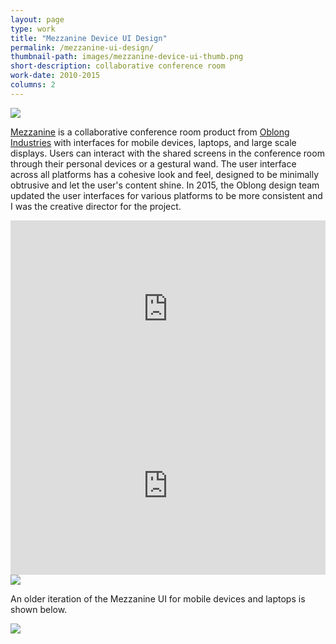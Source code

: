 ```yaml
---
layout: page
type: work
title: "Mezzanine Device UI Design"
permalink: /mezzanine-ui-design/
thumbnail-path: images/mezzanine-device-ui-thumb.png
short-description: collaborative conference room
work-date: 2010-2015
columns: 2
---
```


<div class="invisible-margin image-grid">
<div class="col-30-block grid-margin-bottom"><img src="{{ site.baseurl }}/images/mezzanine-device-ui.png">
</div>
</div>



<a href="{{ site.baseurl }}{% link _work/005-mezzanine.md %}">Mezzanine</a> is a collaborative conference room product from <a href="http://www.oblong.com">Oblong Industries</a> with interfaces for mobile devices, laptops, and large scale displays.
Users can interact with the shared screens in the conference room through their personal devices or a gestural wand.
The user interface across all platforms has a cohesive look and feel, designed to be minimally obtrusive and let the user's content shine.
In 2015, the Oblong design team updated the user interfaces for various platforms to be more consistent and I was the creative director for the project.

<div class="invisible-margin image-grid">
<div class="col-15-block grid-margin-bottom grid-margin-right video">
<style>.embed-container { position: relative; padding-bottom: 56.25%; height: 0; overflow: hidden; max-width: 100%; } .embed-container iframe, .embed-container object, .embed-container embed { position: absolute; top: 0; left: 0; width: 100%; height: 100%; }</style><div class='embed-container'>
<iframe src="https://player.vimeo.com/video/113364849?title=0&byline=0&portrait=0" width="640" height="360" frameborder="0" webkitallowfullscreen mozallowfullscreen allowfullscreen></iframe></div>
</div>
<div class="col-15-block grid-margin-bottom video">
<style>.embed-container { position: relative; padding-bottom: 56.25%; height: 0; overflow: hidden; max-width: 100%; } .embed-container iframe, .embed-container object, .embed-container embed { position: absolute; top: 0; left: 0; width: 100%; height: 100%; }</style><div class='embed-container'>
<iframe src="https://player.vimeo.com/video/113364968?title=0&byline=0&portrait=0" width="640" height="360" frameborder="0" webkitallowfullscreen mozallowfullscreen allowfullscreen></iframe></div>
</div>
</div>

<div class="invisible-margin image-grid">
<div class="col-30-block grid-margin-bottom"><img src="{{ site.baseurl }}/images/Mezzanine-Web-UI.png">
</div>
</div>

An older iteration of the Mezzanine UI for mobile devices and laptops is shown below.

<div class="invisible-margin image-grid">
<div class="col-30-block grid-margin-bottom"><img src="{{ site.baseurl }}/images/mezz-all-devices.jpg">
</div>
</div>